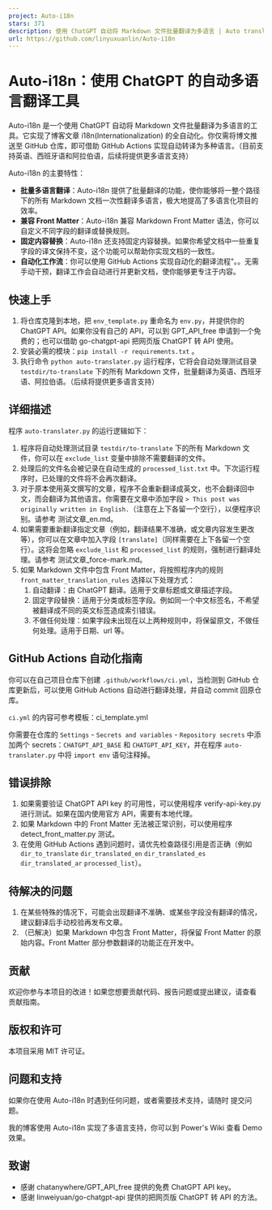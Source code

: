 ```yaml
---
project: Auto-i18n
stars: 371
description: 使用 ChatGPT 自动将 Markdown 文件批量翻译为多语言 | Auto translate Markdown files to multi languages using ChatGPT
url: https://github.com/linyuxuanlin/Auto-i18n
---
```


Auto-i18n：使用 ChatGPT 的自动多语言翻译工具
===============================

Auto-i18n 是一个使用 ChatGPT 自动将 Markdown 文件批量翻译为多语言的工具。它实现了博客文章 i18n(Internationalization) 的全自动化。你仅需将博文推送至 GitHub 仓库，即可借助 GitHub Actions 实现自动转译为多种语言。（目前支持英语、西班牙语和阿拉伯语，后续将提供更多语言支持）

Auto-i18n 的主要特性：

-   **批量多语言翻译**：Auto-i18n 提供了批量翻译的功能，使你能够将一整个路径下的所有 Markdown 文档一次性翻译多语言，极大地提高了多语言化项目的效率。
-   **兼容 Front Matter**：Auto-i18n 兼容 Markdown Front Matter 语法，你可以自定义不同字段的翻译或替换规则。
-   **固定内容替换**：Auto-i18n 还支持固定内容替换。如果你希望文档中一些重复字段的译文保持不变，这个功能可以帮助你实现文档的一致性。
-   **自动化工作流**：你可以使用 GitHub Actions 实现自动化的翻译流程"。。无需手动干预，翻译工作会自动进行并更新文档，使你能够更专注于内容。

快速上手
----

1.  将仓库克隆到本地，把 `env_template.py` 重命名为 `env.py`，并提供你的 ChatGPT API。如果你没有自己的 API，可以到 GPT\_API\_free 申请到一个免费的；也可以借助 go-chatgpt-api 把网页版 ChatGPT 转 API 使用。
2.  安装必需的模块：`pip install -r requirements.txt` 。
3.  执行命令 `python auto-translater.py` 运行程序，它将会自动处理测试目录 `testdir/to-translate` 下的所有 Markdown 文件，批量翻译为英语、西班牙语、阿拉伯语。（后续将提供更多语言支持）

详细描述
----

程序 `auto-translater.py` 的运行逻辑如下：

1.  程序将自动处理测试目录 `testdir/to-translate` 下的所有 Markdown 文件，你可以在 `exclude_list` 变量中排除不需要翻译的文件。
2.  处理后的文件名会被记录在自动生成的 `processed_list.txt` 中。下次运行程序时，已处理的文件将不会再次翻译。
3.  对于原本使用英文撰写的文章，程序不会重新翻译成英文，也不会翻译回中文，而会翻译为其他语言。你需要在文章中添加字段 `> This post was originally written in English.`（注意在上下各留一个空行），以便程序识别。请参考 测试文章\_en.md。
4.  如果需要重新翻译指定文章（例如，翻译结果不准确，或文章内容发生更改等），你可以在文章中加入字段 `[translate]`（同样需要在上下各留一个空行）。这将会忽略 `exclude_list` 和 `processed_list` 的规则，强制进行翻译处理。请参考 测试文章\_force-mark.md。
5.  如果 Markdown 文件中包含 Front Matter，将按照程序内的规则 `front_matter_translation_rules` 选择以下处理方式：
    1.  自动翻译：由 ChatGPT 翻译。适用于文章标题或文章描述字段。
    2.  固定字段替换：适用于分类或标签字段。例如同一个中文标签名，不希望被翻译成不同的英文标签造成索引错误。
    3.  不做任何处理：如果字段未出现在以上两种规则中，将保留原文，不做任何处理。适用于日期、url 等。

GitHub Actions 自动化指南
--------------------

你可以在自己项目仓库下创建 `.github/workflows/ci.yml`，当检测到 GitHub 仓库更新后，可以使用 GitHub Actions 自动进行翻译处理，并自动 commit 回原仓库。

`ci.yml` 的内容可参考模板：ci\_template.yml

你需要在仓库的 `Settings` - `Secrets and variables` - `Repository secrets` 中添加两个 secrets：`CHATGPT_API_BASE` 和 `CHATGPT_API_KEY`，并在程序 `auto-translater.py` 中将 `import env` 语句注释掉。

错误排除
----

1.  如果需要验证 ChatGPT API key 的可用性，可以使用程序 verify-api-key.py 进行测试。如果在国内使用官方 API，需要有本地代理。
2.  如果 Markdown 中的 Front Matter 无法被正常识别，可以使用程序 detect\_front\_matter.py 测试。
3.  在使用 GitHub Actions 遇到问题时，请优先检查路径引用是否正确（例如 `dir_to_translate` `dir_translated_en` `dir_translated_es` `dir_translated_ar` `processed_list`）。

待解决的问题
------

1.  在某些特殊的情况下，可能会出现翻译不准确、或某些字段没有翻译的情况，建议翻译后手动校验再发布文章。
2.  （已解决）如果 Markdown 中包含 Front Matter，将保留 Front Matter 的原始内容。Front Matter 部分参数翻译的功能正在开发中。

贡献
--

欢迎你参与本项目的改进！如果您想要贡献代码、报告问题或提出建议，请查看 贡献指南。

版权和许可
-----

本项目采用 MIT 许可证。

问题和支持
-----

如果你在使用 Auto-i18n 时遇到任何问题，或者需要技术支持，请随时 提交问题。

我的博客使用 Auto-i18n 实现了多语言支持，你可以到 Power's Wiki 查看 Demo 效果。

致谢
--

-   感谢 chatanywhere/GPT\_API\_free 提供的免费 ChatGPT API key。
-   感谢 linweiyuan/go-chatgpt-api 提供的把网页版 ChatGPT 转 API 的方法。

